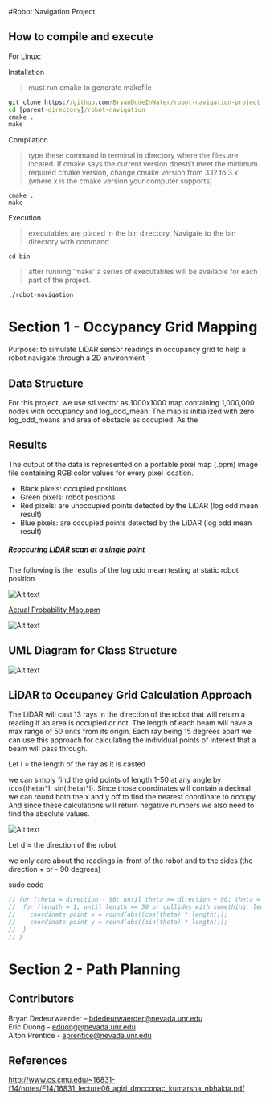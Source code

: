 #Robot Navigation Project

## How to compile and execute

For Linux:

Installation
> must run cmake to generate makefile

```cmd
git clone https://github.com/BryanDudeInWater/robot-navigation-project.git
cd [parent-directory]/robot-navigation
cmake .
make
```
Compilation
> type these command in terminal in directory where the files are located. If cmake says the current version doesn't meet the minimum required cmake version, change cmake version from 3.12 to 3.x (where x is the cmake version your computer supports)

```
cmake .
make
```

Execution
> executables are placed in the bin directory. Navigate to the bin directory with command

```
cd bin
```

> after running 'make' a series of executables will be available for each part of the project.

```cmd
./robot-navigation
```

# Section 1 - Occypancy Grid Mapping
Purpose: to simulate LiDAR sensor readings in occupancy grid to help a robot navigate through a 2D environment

## Data Structure

For this project, we use stl vector as 1000x1000 map containing 1,000,000 nodes with occupancy and log_odd_mean. The map is initialized with zero log_odd_means and area of obstacle as occupied. As the 

## Results

The output of the data is represented on a portable pixel map (.ppm) image file containing RGB color values for every pixel location.
- Black pixels: occupied positions
- Green pixels: robot positions
- Red pixels: are unoccupied points detected by the LiDAR (log odd mean result)
- Blue pixels: are occupied points detected by the LiDAR (log odd mean result)

##### Reoccuring LiDAR scan at a single point

The following is the results of the log odd mean testing at static robot position

![Alt text](OccupancyDataAnalysis.png?raw=true "Occupancy Analysis")

<a href="probability-map.ppm" download="probability-map.ppm">Actual Probability Map.ppm</a>

![Alt text](Probability-map.png?raw=true "Probability Map")

## UML Diagram for Class Structure

![Alt text](OccupancyGridMappingUML.png?raw=true "Occupancy Grid Mapping Class UML")

## LiDAR to Occupancy Grid Calculation Approach

The LiDAR will cast 13 rays in the direction of the robot that will return a reading if an area is occupied or not. The length of each beam will have a max range of 50 units from its origin. Each ray being 15 degrees apart we can use this approach for calculating the individual points of interest that a beam will pass through.

Let l = the length of the ray as it is casted

we can simply find the grid points of length 1-50 at any angle by (cos(theta)*l, sin(theta)*l). Since those coordinates will contain a decimal we can round both the x and y off to find the nearest coordinate to occupy. And since these calculations will return negative numbers we also need to find the absolute values.

![Alt text](Calculations.png?raw=true "Calculations")

Let d = the direction of the robot

we only care about the readings in-front of the robot and to the sides (the direction + or - 90 degrees)

sudo code

```cpp
// for (theta = direction - 90; until theta >= direction + 90; theta = theta + 15 ) {
//  for (length = 1; until length == 50 or collides with something; length++) {
//    coordinate point x = round(abs((cos(theta) * length)));
//    coordinate point y = round(abs((sin(theta) * length)));
//  }
// }
```

# Section 2 - Path Planning

## Contributors
Bryan Dedeurwaerder – bdedeurwaerder@nevada.unr.edu  
Eric Duong - eduong@nevada.unr.edu  
Alton Prentice - aprentice@nevada.unr.edu  

## References

http://www.cs.cmu.edu/~16831-f14/notes/F14/16831_lecture06_agiri_dmcconac_kumarsha_nbhakta.pdf

